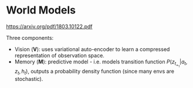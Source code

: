 # World Models

https://arxiv.org/pdf/1803.10122.pdf

Three components:

- Vision (**V**): uses variational auto-encoder to learn a compressed representation of observation space.
- Memory (**M**): predictive model - i.e. models transition function $P(z_t_+_1 | a_t, z_t, h_t)$, outputs a probability density function (since many envs are stochastic). 
